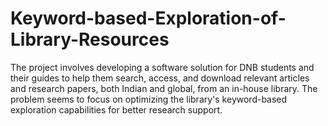 # Keyword-based-Exploration-of-Library-Resources
The project involves developing a software solution for DNB students and their guides to help them search, access, and download relevant articles and research papers, both Indian and global, from an in-house library. The problem seems to focus on optimizing the library's keyword-based exploration capabilities for better research support.
